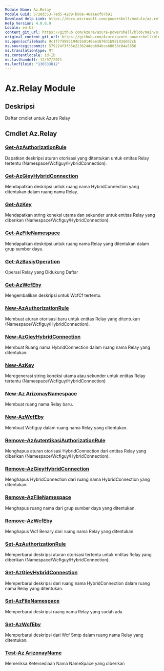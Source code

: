 ```yaml
---
Module Name: Az.Relay
Module Guid: 5728d353-7ad5-42d8-b00a-46aaecf07b91
Download Help Link: https://docs.microsoft.com/powershell/module/az.relay
Help Version: 4.0.0.0
Locale: en-US
content_git_url: https://github.com/Azure/azure-powershell/blob/main/src/Relay/Relay/help/Az.Relay.md
original_content_git_url: https://github.com/Azure/azure-powershell/blob/main/src/Relay/Relay/help/Az.Relay.md
ms.openlocfilehash: 9c1f77d593194b5b0140ae1870d1b98143dd62cb
ms.sourcegitcommit: 579224f3f35e223624deb694bceb0033c84a5856
ms.translationtype: MT
ms.contentlocale: id-ID
ms.lasthandoff: 12/07/2021
ms.locfileid: "136533812"
---
```

# Az.Relay Module
## Deskripsi
Daftar cmdlet untuk Azure Relay

## Cmdlet Az.Relay
### [Get-AzAuthorizationRule](Get-AzRelayAuthorizationRule.md)
Dapatkan deskripsi aturan otorisasi yang ditentukan untuk entitas Relay tertentu (Namespace/WcfIguy/HybridConnection).

### [Get-AzGieyHybridConnection](Get-AzRelayHybridConnection.md)
Mendapatkan deskripsi untuk ruang nama HybridConnection yang ditentukan dalam ruang nama Relay.

### [Get-AzKey](Get-AzRelayKey.md)
Mendapatkan string koneksi utama dan sekunder untuk entitas Relay yang diberikan (Namespace/WcfIguy/HybridConnection).

### [Get-AzFileNamespace](Get-AzRelayNamespace.md)
Mendapatkan deskripsi untuk ruang nama Relay yang ditentukan dalam grup sumber daya.

### [Get-AzBasiyOperation](Get-AzRelayOperation.md)
Operasi Relay yang Didukung Daftar

### [Get-AzWcfEby](Get-AzWcfRelay.md)
Mengembalikan deskripsi untuk WcfCf tertentu.

### [New-AzAuthorizationRule](New-AzRelayAuthorizationRule.md)
Membuat aturan otorisasi baru untuk entitas Relay yang ditentukan (Namespace/WcfIguy/HybridConnection).

### [New-AzGieyHybridConnection](New-AzRelayHybridConnection.md)
Membuat Ruang nama HybridConnection dalam ruang nama Relay yang ditentukan.

### [New-AzKey](New-AzRelayKey.md)
Meregenerasi string koneksi utama atau sekunder untuk entitas Relay tertentu (Namespace/WcfIguy/HybridConnection)

### [New-Az ArizonayNamespace](New-AzRelayNamespace.md)
Membuat ruang nama Relay baru.

### [New-AzWcfEby](New-AzWcfRelay.md)
Membuat WcfIguy dalam ruang nama Relay yang ditentukan.

### [Remove-AzAutentikasiAuthorizationRule](Remove-AzRelayAuthorizationRule.md)
Menghapus aturan otorisasi HybridConnection dari entitas Relay yang diberikan (Namespace/WcfIguy/HybridConnection).

### [Remove-AzGieyHybridConnection](Remove-AzRelayHybridConnection.md)
Menghapus HybridConnection dari ruang nama HybridConnection yang ditentukan.

### [Remove-AzFileNamespace](Remove-AzRelayNamespace.md)
Menghapus ruang nama dari grup sumber daya yang ditentukan. 

### [Remove-AzWcfEby](Remove-AzWcfRelay.md)
Menghapus Wcf Benary dari ruang nama Relay yang ditentukan.

### [Set-AzAuthorizationRule](Set-AzRelayAuthorizationRule.md)
Memperbarui deskripsi aturan otorisasi tertentu untuk entitas Relay yang diberikan (Namespace/WcfIguy/HybridConnection).

### [Set-AzGieyHybridConnection](Set-AzRelayHybridConnection.md)
Memperbarui deskripsi dari ruang nama HybridConnection dalam ruang nama Relay yang ditentukan.

### [Set-AzFileNamespace](Set-AzRelayNamespace.md)
Memperbarui deskripsi ruang nama Relay yang sudah ada.

### [Set-AzWcfEby](Set-AzWcfRelay.md)
Memperbarui deskripsi dari Wcf Smtp dalam ruang nama Relay yang ditentukan.

### [Test-Az ArizonayName](Test-AzRelayName.md)
Memeriksa Ketersediaan Nama NameSpace yang diberikan

